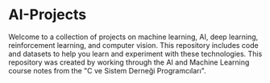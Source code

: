 # AI-Projects
Welcome to a collection of projects on machine learning, AI, deep learning, reinforcement learning, and computer vision. This repository includes code and datasets to help you learn and experiment with these technologies. This repository was created by working through the AI and Machine Learning course notes from the "C ve Sistem Derneği Programcıları".

